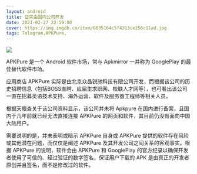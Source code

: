 ```yaml
---
layout: android
title: 证实由国内公司开发
date: 2021-02-27 22:59:08
cover: https://img.imgdb.cn/item/6035164c5f4313ce256c11ad.jpg
tags: Telegram,APKPure,
---
```

![](https://img.imgdb.cn/item/603a5fa45f4313ce2547012b.jpg)

APKPure 是一个 Android 软件市场，常与 Apkmirror 一并称为 GooglePlay 的最佳替代软件市场。

应用商店 APKPure 实际是由北京众晶锐驰科技有限公司开发，而根据该公司的历史招聘信息（包括BOSS直聘、应届生求职网、校联人才网等），也可看出该公司一直在招募英语技术支持、海外运营、软件及服务器工程师等相关人员。
    
根据天眼查关于该公司资料显示，该公司并未将 Apkpure 在国内进行备案，且国内于几年前就已经无法直接连接 APKPure 的网页和软件，其目前仍没有面向中国大陆用户。 

需要说明的是，并未表明或暗示 APKPure 自身或 APKPure 提供的软件存在风险或其他潜在问题，而仅仅是阐述 APKPure 及其开发公司之间关系的客观事实。根据 APKPure 的说明，软件会由 APKPure 和 GooglePlay 的官方纪录以确保开发者使用了可信的、经过验证的数字签名，保证用户下载的 APK 是由真正的开发者原创并且签名，而不是修改过的软件。

